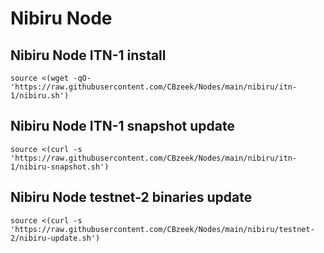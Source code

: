 #  Nibiru Node

## Nibiru Node ITN-1 install
```
source <(wget -qO- 'https://raw.githubusercontent.com/CBzeek/Nodes/main/nibiru/itn-1/nibiru.sh')

```


## Nibiru Node ITN-1 snapshot update
```
source <(curl -s 'https://raw.githubusercontent.com/CBzeek/Nodes/main/nibiru/itn-1/nibiru-snapshot.sh')
```




## Nibiru Node testnet-2 binaries update
```
source <(curl -s 'https://raw.githubusercontent.com/CBzeek/Nodes/main/nibiru/testnet-2/nibiru-update.sh')
```

